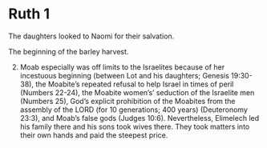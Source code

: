 # Ruth 1

The daughters looked to Naomi for their salvation.

The beginning of the barley harvest.

2) Moab especially was off limits to the Israelites because of her incestuous beginning (between Lot and his daughters; Genesis 19:30-38), the Moabite’s repeated refusal to help Israel in times of peril (Numbers 22-24), the Moabite women’s’ seduction of the Israelite men (Numbers 25), God’s explicit prohibition of the Moabites from the assembly of the LORD (for 10 generations; 400 years) (Deuteronomy 23:3), and Moab’s false gods (Judges 10:6). Nevertheless, Elimelech led his family there and his sons took wives there. They took matters into their own hands and paid the steepest price.